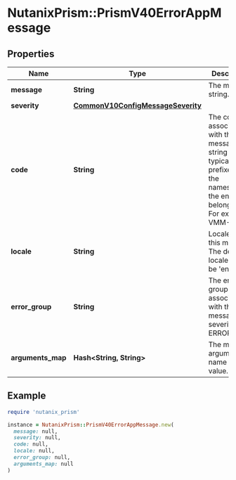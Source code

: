 # NutanixPrism::PrismV40ErrorAppMessage

## Properties

| Name | Type | Description | Notes |
| ---- | ---- | ----------- | ----- |
| **message** | **String** | The message string. | [optional] |
| **severity** | [**CommonV10ConfigMessageSeverity**](CommonV10ConfigMessageSeverity.md) |  | [optional] |
| **code** | **String** | The code associated with this message.This string is typically prefixed by the namespace the endpoint belongs to. For example: VMM-40000 | [optional] |
| **locale** | **String** | Locale for this message. The default locale would be &#39;en-US&#39;. | [optional][default to &#39;en_US&#39;] |
| **error_group** | **String** | The error group associated with this message of severity ERROR. | [optional] |
| **arguments_map** | **Hash&lt;String, String&gt;** | The map of argument name to value. | [optional] |

## Example

```ruby
require 'nutanix_prism'

instance = NutanixPrism::PrismV40ErrorAppMessage.new(
  message: null,
  severity: null,
  code: null,
  locale: null,
  error_group: null,
  arguments_map: null
)
```

